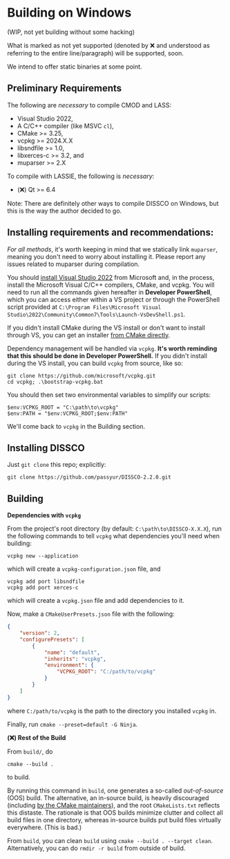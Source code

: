 Building on Windows 
=================
(WIP, not yet building without some hacking)

What is marked as not yet supported (denoted by ❌ and understood as referring to the entire line/paragraph) will be supported, soon.

We intend to offer static binaries at some point.

Preliminary Requirements
--------------------------

The following are *necessary* to compile CMOD and LASS:

- Visual Studio 2022,
- A C/C++ compiler (like MSVC `cl`),
- CMake >= 3.25,
- vcpkg >= 2024.X.X
- libsndfile >= 1.0,
- libxerces-c >= 3.2, and
- muparser >= 2.X

To compile with LASSIE, the following is *necessary*:

- (❌) Qt >= 6.4

Note: There are definitely other ways to compile DISSCO on Windows, but this is the way the author decided to go.

Installing requirements and recommendations:
--------------------------------------------

*For all methods*, it's worth keeping in mind that we statically link `muparser`, meaning you don't need to worry about installing it. Please report any issues related to muparser during compilation.

You should [install Visual Studio 2022](https://visualstudio.microsoft.com/) from Microsoft and, in the process, install the Microsoft Visual C/C++ compilers, CMake, and vcpkg. You will need to run all the commands given hereafter in **Developer PowerShell**, which you can access either within a VS project or through the PowerShell script provided at `C:\Program Files\Microsoft Visual Studio\2022\Community\Common7\Tools\Launch-VsDevShell.ps1`.

If you didn't install CMake during the VS install or don't want to install through VS, you can get an installer [from CMake directly](https://cmake.org/download/).

Dependency management will be handled via `vcpkg`. **It's worth reminding that this should be done in Developer PowerShell.** If you didn't install during the VS install, you can build `vcpkg` from source, like so:

    git clone https://github.com/microsoft/vcpkg.git
    cd vcpkg; .\bootstrap-vcpkg.bat

You should then set two environmental variables to simplify our scripts:

    $env:VCPKG_ROOT = "C:\path\to\vcpkg"
    $env:PATH = "$env:VCPKG_ROOT;$env:PATH"

We'll come back to `vcpkg` in the Building section.

Installing DISSCO
-----------------
Just `git clone` this repo; explicitly:

    git clone https://github.com/passyur/DISSCO-2.2.0.git

Building
--------

**Dependencies with `vcpkg`**

From the project's root directory (by default: `C:\path\to\DISSCO-X.X.X`), run the following commands to tell `vcpkg` what dependencies you'll need when building:

    vcpkg new --application

which will create a `vcpkg-configuration.json` file, and

    vcpkg add port libsndfile
    vcpkg add port xerces-c

which will create a `vcpkg.json` file and add dependencies to it.

Now, make a `CMakeUserPresets.json` file with the following:
```json
{
    "version": 2,
    "configurePresets": [
        {
            "name": "default",
            "inherits": "vcpkg",
            "environment": {
                "VCPKG_ROOT": "C:/path/to/vcpkg"
            }
        }
    ]
}
```
where `C:/path/to/vcpkg` is the path to the directory you installed `vcpkg` in.

Finally, run `cmake --preset=default -G Ninja`.

**(❌) Rest of the Build** 

From `build/`, do

    cmake --build .

to build.

By running this command in `build`, one generates a so-called *out-of-source* (OOS) build. The alternative, an in-source build, is heavily discouraged (including [by the CMake maintainers](https://cmake.org/cmake/help/book/mastering-cmake/chapter/Getting%20Started.html#directory-structure)), and the root `CMakeLists.txt` reflects this distaste. The rationale is that OOS builds minimize clutter and collect all build files in one directory, whereas in-source builds put build files virtually everywhere. (This is bad.)

From `build`, you can clean `build` using `cmake --build . --target clean`. Alternatively, you can do `rmdir -r build` from outside of build.
